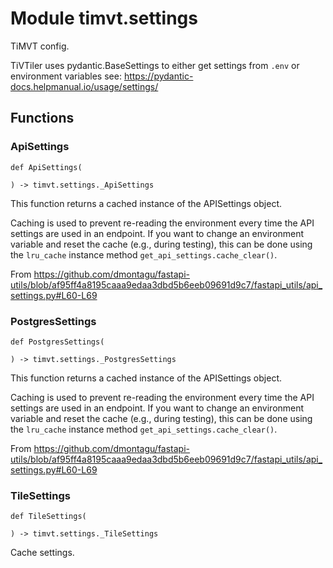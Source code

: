 # Module timvt.settings

TiMVT config.

TiVTiler uses pydantic.BaseSettings to either get settings from `.env` or environment variables
see: https://pydantic-docs.helpmanual.io/usage/settings/

## Functions

    
### ApiSettings

```python3
def ApiSettings(
    
) -> timvt.settings._ApiSettings
```

    
This function returns a cached instance of the APISettings object.

Caching is used to prevent re-reading the environment every time the API settings are used in an endpoint.
If you want to change an environment variable and reset the cache (e.g., during testing), this can be done
using the `lru_cache` instance method `get_api_settings.cache_clear()`.

From https://github.com/dmontagu/fastapi-utils/blob/af95ff4a8195caaa9edaa3dbd5b6eeb09691d9c7/fastapi_utils/api_settings.py#L60-L69

    
### PostgresSettings

```python3
def PostgresSettings(
    
) -> timvt.settings._PostgresSettings
```

    
This function returns a cached instance of the APISettings object.

Caching is used to prevent re-reading the environment every time the API settings are used in an endpoint.
If you want to change an environment variable and reset the cache (e.g., during testing), this can be done
using the `lru_cache` instance method `get_api_settings.cache_clear()`.

From https://github.com/dmontagu/fastapi-utils/blob/af95ff4a8195caaa9edaa3dbd5b6eeb09691d9c7/fastapi_utils/api_settings.py#L60-L69

    
### TileSettings

```python3
def TileSettings(
    
) -> timvt.settings._TileSettings
```

    
Cache settings.